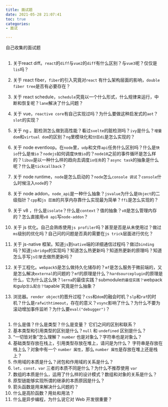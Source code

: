 ```yaml
---
title: 面试题
date: 2021-05-28 21:07:41
toc: true
categories:
- 面试

---
```


自己收集的面试题
<!-- more -->


##
1. 关于react diff。`react`的`diff`与`vue2`的`diff`有什么区别？与`vue3`呢？仅仅是`lis`吗？


2. 关于 react fiber，`fiber`的引入究竟对`react` 有什么架构层面的影响，`double fiber tree`是否有必要存在？


3. 关于 react schedule，`schedule`究竟以一个什么形式，什么规律来运行，中断和恢复呢？`lane`解决了什么问题？


4. 关于 vue，`reactive core`有自己实现过吗？为什么要做这种启发式的`aot`？`slot`的实现？


5. 关于 ng 。脏检测怎么做到高性能？看过`svelte`的脏检测吗？`ivy`是什么？`增量 dom`和`virtual dom`的区别？`ng`里模块化和`分层di`是怎么实现的？


6. 关于 node eventloop。在`node`里，`udp`和文件`api`任务什么区别吗？什么是`快io`什么是`慢io`？`nodejs`如何调度`快慢io`的？`node10`之前的事件循环是怎么样的？`libuv`是以一种什么样的趋向去调度`io任务`的？`async task`的抽象是什么呢？什么是`tickcallback`？


7. 关于 node runtime，`node`是怎么启动的？`node`怎么`console 调试`？`console`什么时候注入`node`的？


8. 关于 node addon，`node_api`是一种什么抽象？`jsvalue`为什么是`Object`的二级指针？`cpp`和`js 层面`的共享内存靠什么实现最为简单？`ffi`是怎么实现的？


9. 关于 v8 ，什么是`isolate`？什么是`context`？值的抽象？`v8`是怎么管理内存的？怎么直接用`v8 api`写`node-addon`？


10. 关于 js 优化。自己会熟练使用`js profiler`吗？甚至是否是从未使用过？做过`ms`级别的优化吗？自己问的问题是否真的需要在`js trick`层面进行优化？


11. 关于 js-native 框架。知道`js`到`native`端的详细通信过程吗？做过`binding`吗？知道`jsbridge`的实现吗？知道怎么热更新吗？知道热更新的原理吗？知道怎么手写`js引擎`去做热更新吗？


12. 关于工程化。`webpack5`是怎么做持久化储存的？`mf`是怎么服务于微前端的，又是怎么解决`external`的问题的？`mf`的原理是什么？`hardsourceplugin`的原理是什么，它为什么这么快？`lerna`的最佳实践？submodule`的最佳实践？`webpack`和`gulp`怎么配合？`tapable`究竟是什么抽象？


13. 浏览器。`render object`的晋升过程？`css`和`dom`的融会时机？`slp`和`raf`的时机？什么是`rafwithtimeout`，存在的意义？`vsync`影响了什么？为什么不要为滚动增加事件监听？为什么要`eval("debugger")`？


##

1. 什么是值？什么是类型？什么是变量？ 它们之间的区别和联系？
2. 基本类型和引用类型的区别是什么？`null` 和 `undefined` 区别是什么？
3. “一切皆对象”怎么理解？ `number` 也是对象么？字符串也是对象么？
4. 基础类型存放在栈上，引用类型存放在堆上，请问是为什么？ 字符串是存放在栈上么？对象中有一个 `number 属性`，那么 `number 属性`是存放在堆上还是栈上？
5. 作用域的本质是什么？闭包和作用域的关系是什么？
6. `let，const，var` 三者的本质不同是什么？为什么不推荐使用 `var`
7. 数组的本质是什么，运用了什么样的设计模式？数组和对象的关系是什么？
8. 原型链能够实现所谓的继承的本质原因是什么？
9. 箭头函数是用来解决什么问题的？
10. 什么是高阶函数？用处和用法？
11. 什么是异步编程，为什么说它对 Web 开发很重要？